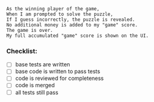 ```
As the winning player of the game,
When I am prompted to solve the puzzle,
If I guess incorrectly, the puzzle is revealed.
No additional money is added to my "game" score.
The game is over.
My full accumulated "game" score is shown on the UI.
```

### Checklist:

- [ ] base tests are written
- [ ] base code is written to pass tests
- [ ] code is reviewed for completeness
- [ ] code is merged
- [ ] all tests still pass
